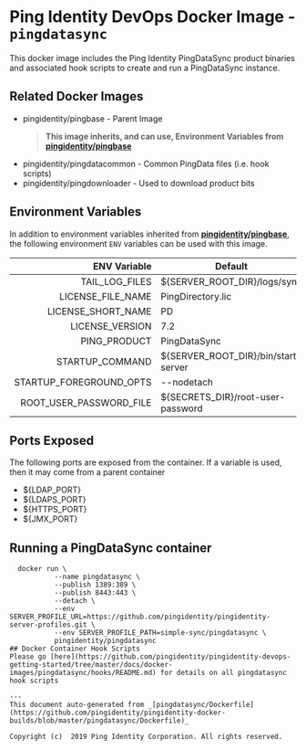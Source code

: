 
# Ping Identity DevOps Docker Image - `pingdatasync`

This docker image includes the Ping Identity PingDataSync product binaries
and associated hook scripts to create and run a PingDataSync instance.

## Related Docker Images
- pingidentity/pingbase - Parent Image
	>**This image inherits, and can use, Environment Variables from [pingidentity/pingbase](https://pingidentity-devops.gitbook.io/devops/docker-images/pingbase)**
- pingidentity/pingdatacommon - Common PingData files (i.e. hook scripts)
- pingidentity/pingdownloader - Used to download product bits

## Environment Variables
In addition to environment variables inherited from **[pingidentity/pingbase](https://pingidentity-devops.gitbook.io/devops/docker-images/pingbase)**,
the following environment `ENV` variables can be used with 
this image. 

| ENV Variable  | Default     | Description
| ------------: | ----------- | ---------------------------------
| TAIL_LOG_FILES  | ${SERVER_ROOT_DIR}/logs/sync  | 
| LICENSE_FILE_NAME  | PingDirectory.lic  | 
| LICENSE_SHORT_NAME  | PD  | 
| LICENSE_VERSION  | 7.2  | 
| PING_PRODUCT  | PingDataSync  | 
| STARTUP_COMMAND  | ${SERVER_ROOT_DIR}/bin/start-server  | 
| STARTUP_FOREGROUND_OPTS  | --nodetach  | 
| ROOT_USER_PASSWORD_FILE  | ${SECRETS_DIR}/root-user-password  | 
## Ports Exposed
The following ports are exposed from the container.  If a variable is
used, then it may come from a parent container
- ${LDAP_PORT}
- ${LDAPS_PORT}
- ${HTTPS_PORT}
- ${JMX_PORT}

## Running a PingDataSync container
```
  docker run \
           --name pingdatasync \
           --publish 1389:389 \
           --publish 8443:443 \
           --detach \
           --env SERVER_PROFILE_URL=https://github.com/pingidentity/pingidentity-server-profiles.git \
           --env SERVER_PROFILE_PATH=simple-sync/pingdatasync \
           pingidentity/pingdatasync
## Docker Container Hook Scripts
Please go [here](https://github.com/pingidentity/pingidentity-devops-getting-started/tree/master/docs/docker-images/pingdatasync/hooks/README.md) for details on all pingdatasync hook scripts

---
This document auto-generated from _[pingdatasync/Dockerfile](https://github.com/pingidentity/pingidentity-docker-builds/blob/master/pingdatasync/Dockerfile)_

Copyright (c)  2019 Ping Identity Corporation. All rights reserved.
